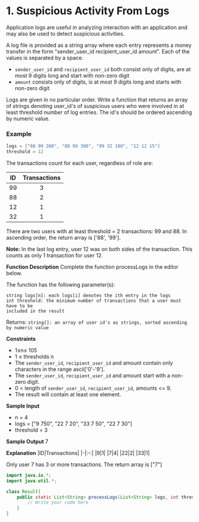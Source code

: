# 1. Suspicious Activity From Logs

Application logs are useful in analyzing interaction with an application and may also be used to detect suspicious activities.

A log file is provided as a string array where each entry represents a money transfer in the form "sender_user_id recipient_user_id amount". Each of the values is separated by a space.

* `sender_user_id` and `recipient_user_id` both consist only of digits, are at most 9 digits long and start with non-zero digit
* `amount` consists only of digits, is at most 9 digits long and starts with non-zero digit

Logs are given in no particular order. Write a function that returns an array of strings denoting user_id's of suspicious users who were involved in at least threshold number of log entries. The id's should be ordered ascending by numeric value.

### Example
```Java
logs = ["88 99 200", "88 99 300", "99 32 100", "12 12 15"]
threshold = 12
```

The transactions count for each user, regardless of role are:

|ID|Transactions|
|-|:-:|
|99|3|
|88|2|
|12|1|
|32|1|

There are two users with at least threshold = 2 transactions: 99 and 88. In ascending order, the return array is ['88', '99'].

**Note:** In the last log entry, user 12 was on both sides of the transaction. This counts as only 1 transaction for user 12.

**Function Description**
Complete the function processLogs in the editor below.

The function has the following parameter(s):
```
string logs[n]: each logs[i] denotes the ith entry in the logs
int threshold: the minimum number of transactions that a user must have to be 
included in the result
```
Returns:
`string[]: an array of user id's as strings, sorted ascending by numeric value`

**Constraints**
* 1≤n≤ 105
* 1 ≤ thresholds n
* The `sender_user_id`, `recipient_user_id` and amount contain only characters in the range ascii['0'-'9'].
* The `sender_user_id`, `recipient_user_id` and amount start with a non-zero digit.
* 0 < length of `sender_user_id`, `recipient_user_id`, amounts <= 9.
* The result will contain at least one element.

**Sample Input**
* n = 4
* logs = ["9 750", "22 7 20", "33 7 50", "22 7 30"]
* threshold = 3

**Sample Output**
7

**Explanation**
|ID|Transactions|
|-|:-:|
|9|1|
|7|4|
|22|2|
|33|1|

Only user 7 has 3 or more transactions.
The return array is ["7"] 

```Java
import java.io.*;
import java.util.*;

class Result{
	public static List<String> processLogs(List<String> logs, int threshold){
		// Write your code here
	}
}
```
